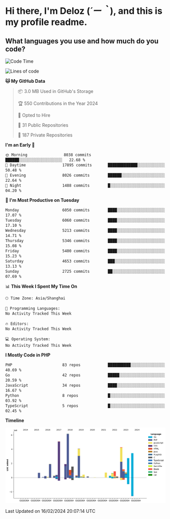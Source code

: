 # **Hi there, I'm Deloz (*´ー｀*), and this is my profile readme.**

## **What languages you use and how much do you code?**

<!--START_SECTION:waka-->
![Code Time](http://img.shields.io/badge/Code%20Time-3%2C316%20hrs%2016%20mins-blue)

![Lines of code](https://img.shields.io/badge/From%20Hello%20World%20I%27ve%20Written-39.4%20million%20lines%20of%20code-blue)

**🐱 My GitHub Data** 

> 📦 3.0 MB Used in GitHub's Storage 
 > 
> 🏆 550 Contributions in the Year 2024
 > 
> 💼 Opted to Hire
 > 
> 📜 31 Public Repositories 
 > 
> 🔑 187 Private Repositories 
 > 
**I'm an Early 🐤** 

```text
🌞 Morning                8038 commits        ██████░░░░░░░░░░░░░░░░░░░   22.68 % 
🌆 Daytime                17895 commits       █████████████░░░░░░░░░░░░   50.48 % 
🌃 Evening                8026 commits        ██████░░░░░░░░░░░░░░░░░░░   22.64 % 
🌙 Night                  1488 commits        █░░░░░░░░░░░░░░░░░░░░░░░░   04.20 % 
```
📅 **I'm Most Productive on Tuesday** 

```text
Monday                   6050 commits        ████░░░░░░░░░░░░░░░░░░░░░   17.07 % 
Tuesday                  6060 commits        ████░░░░░░░░░░░░░░░░░░░░░   17.10 % 
Wednesday                5213 commits        ████░░░░░░░░░░░░░░░░░░░░░   14.71 % 
Thursday                 5346 commits        ████░░░░░░░░░░░░░░░░░░░░░   15.08 % 
Friday                   5400 commits        ████░░░░░░░░░░░░░░░░░░░░░   15.23 % 
Saturday                 4653 commits        ███░░░░░░░░░░░░░░░░░░░░░░   13.13 % 
Sunday                   2725 commits        ██░░░░░░░░░░░░░░░░░░░░░░░   07.69 % 
```


📊 **This Week I Spent My Time On** 

```text
🕑︎ Time Zone: Asia/Shanghai

💬 Programming Languages: 
No Activity Tracked This Week

🔥 Editors: 
No Activity Tracked This Week

💻 Operating System: 
No Activity Tracked This Week
```

**I Mostly Code in PHP** 

```text
PHP                      83 repos            ██████████░░░░░░░░░░░░░░░   40.69 % 
Go                       42 repos            █████░░░░░░░░░░░░░░░░░░░░   20.59 % 
JavaScript               34 repos            ████░░░░░░░░░░░░░░░░░░░░░   16.67 % 
Python                   8 repos             █░░░░░░░░░░░░░░░░░░░░░░░░   03.92 % 
TypeScript               5 repos             █░░░░░░░░░░░░░░░░░░░░░░░░   02.45 % 
```



**Timeline**

![Lines of Code chart](https://raw.githubusercontent.com/deloz/deloz/main/assets/bar_graph.png)


 Last Updated on 16/02/2024 20:07:14 UTC
<!--END_SECTION:waka-->

